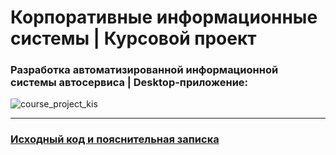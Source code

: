 # Корпоративные информационные системы | Курсовой проект

### Разработка автоматизированной информационной системы автосервиса | Desktop-приложение:

![course_project_kis](https://user-images.githubusercontent.com/57216951/227788645-abcefc0c-2db8-499f-829d-aaf2aa1361a1.png)

---

### [Исходный код и пояснительная записка](https://disk.yandex.ru/d/KoT92eBQcDBVYQ)
